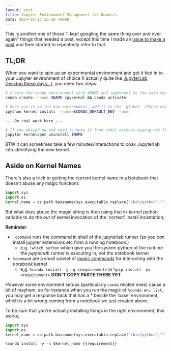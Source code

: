 ```yaml
---
layout: post
title: Jupyter Environment Management for Dummies
date: 2024-01-17 13:50 +0000
---
```

This is another one of those "I kept googling the same thing over and over again" things that needed a post, except this time I made an [issue to make a post](https://github.com/andrewbolster/andrewbolster.github.io/issues/8) and then started to repeatedly refer to that. 

## TL;DR

When you want to spin up an experimental environment and get it tied in to your Jupyter environment of choice (I actually quite like [JupyterLab Desktop these days...](https://github.com/jupyterlab/jupyterlab-desktop)), you need two steps. 

```bash
# Create the conda environment with $NAME and ipykernel as the main dependency
conda create --name $NAME ipykernel && conda activate

# Once you're in the new environment, add it to the _global_ (There may be a better `kernelspec` way to do this but I haven't done it yet.)
ipython kernel install --name=$CONDA_DEFAULT_ENV --user

... Do real work here ...

# If you messed up and need to nuke it from orbit without wiping out the rest of your env;
jupyter kernelspec uninstall $NAME
```

BTW it can sometimes take a few minutes/interactions to coax Jupyterlab into identifying the new kernel. 

## Aside on Kernel Names

There's also a trick to getting the current kernel name in a Notebook that doesn't abuse any magic functions

```py
import sys
import os
kernel_name = os.path.basename(sys.executable.replace("/bin/python",""))
```

But what _does_ abuse the magic string is then using that in-kernel python variable to do the _out_ of kernel invocation of the 'correct' install incantation; 

**Reminder**: 
* `!command` runs the command in shell of the jupyterlab runner (so you _can_ install jupyter extensions etc from a running notebook.)
  * e.g. `!which python` which give you the system python of the runtime the _jupyterlab runner_ is executing in, not the notebook kernel
* `%command` are a small subset of [magic commands](https://ipython.readthedocs.io/en/stable/interactive/magics.html) for interacting with the _notebook_ kernel
  * e,g. `%conda install -y -q <requirement>` or `%pip install -yq <requirement>` **DON'T COPY PASTE THESE YET**

_However_ some environment setups (particularly `conda` related ones) cause a bit of mayhem, so for instance when you run the magic of `%conda env list`, you may get a response back that has a * beside the 'base' environment, which is a bit wrong coming from a notebook we just created above. 

To be _sure_ that you're actually installing things in the right environment, this works; 

```py
import sys
import os
kernel_name = os.path.basename(sys.executable.replace("/bin/python",""))
```

```py
%conda install -y -n $kernel_name {{requirement}}
```